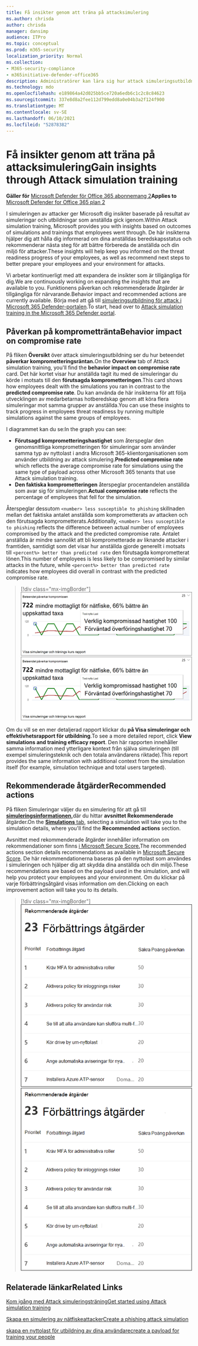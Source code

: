 ```yaml
---
title: Få insikter genom att träna på attacksimulering
ms.author: chrisda
author: chrisda
manager: dansimp
audience: ITPro
ms.topic: conceptual
ms.prod: m365-security
localization_priority: Normal
ms.collection:
- M365-security-compliance
- m365initiative-defender-office365
description: Administratörer kan lära sig hur attack simuleringsutbildning i Microsoft 365 Defender-portalen påverkar anställda och kan få insikter från simulering och utbildningsresultat.
ms.technology: mdo
ms.openlocfilehash: e189864a42d025bb5ce720a6edb6c1c2c8c84623
ms.sourcegitcommit: 337e8d8a2fee112d799edd8a0e04b3a2f124f900
ms.translationtype: MT
ms.contentlocale: sv-SE
ms.lasthandoff: 06/10/2021
ms.locfileid: "52878382"
---
```

# <a name="gain-insights-through-attack-simulation-training"></a><span data-ttu-id="315a7-103">Få insikter genom att träna på attacksimulering</span><span class="sxs-lookup"><span data-stu-id="315a7-103">Gain insights through Attack simulation training</span></span>

<span data-ttu-id="315a7-104">**Gäller för** [Microsoft Defender för Office 365 abonnemang 2](defender-for-office-365.md)</span><span class="sxs-lookup"><span data-stu-id="315a7-104">**Applies to** [Microsoft Defender for Office 365 plan 2](defender-for-office-365.md)</span></span>

<span data-ttu-id="315a7-105">I simuleringen av attacker ger Microsoft dig insikter baserade på resultat av simuleringar och utbildningar som anställda gick igenom.</span><span class="sxs-lookup"><span data-stu-id="315a7-105">Within Attack simulation training, Microsoft provides you with insights based on outcomes of simulations and trainings that employees went through.</span></span> <span data-ttu-id="315a7-106">De här insikterna hjälper dig att hålla dig informerad om dina anställdas beredskapsstatus och rekommenderar nästa steg för att bättre förbereda de anställda och din miljö för attacker.</span><span class="sxs-lookup"><span data-stu-id="315a7-106">These insights will help keep you informed on the threat readiness progress of your employees, as well as recommend next steps to better prepare your employees and your environment for attacks.</span></span>

<span data-ttu-id="315a7-107">Vi arbetar kontinuerligt med att expandera de insikter som är tillgängliga för dig.</span><span class="sxs-lookup"><span data-stu-id="315a7-107">We are continuously working on expanding the insights that are available to you.</span></span> <span data-ttu-id="315a7-108">Funktionens påverkan och rekommenderade åtgärder är tillgängliga för närvarande.</span><span class="sxs-lookup"><span data-stu-id="315a7-108">Behavior impact and recommended actions are currently available.</span></span> <span data-ttu-id="315a7-109">Börja med att gå till [simuleringsutbildning för attack i Microsoft 365 Defender-portalen](https://security.microsoft.com/attacksimulator?viewid=overview).</span><span class="sxs-lookup"><span data-stu-id="315a7-109">To start, head over to [Attack simulation training in the Microsoft 365 Defender portal](https://security.microsoft.com/attacksimulator?viewid=overview).</span></span>

## <a name="behavior-impact-on-compromise-rate"></a><span data-ttu-id="315a7-110">Påverkan på kompromettränta</span><span class="sxs-lookup"><span data-stu-id="315a7-110">Behavior impact on compromise rate</span></span>

<span data-ttu-id="315a7-111">På fliken **Översikt** över attack simuleringsutbildning ser du hur beteendet **påverkar komprometteringsräntan.**</span><span class="sxs-lookup"><span data-stu-id="315a7-111">On the **Overview** tab of Attack simulation training, you'll find the **behavior impact on compromise rate** card.</span></span> <span data-ttu-id="315a7-112">Det här kortet visar hur anställda tagit itu med de simuleringar du körde i motsats till den **förutsagda komprometteringen**.</span><span class="sxs-lookup"><span data-stu-id="315a7-112">This card shows how employees dealt with the simulations you ran in contrast to the **predicted compromise rate**.</span></span> <span data-ttu-id="315a7-113">Du kan använda de här insikterna för att följa utvecklingen av medarbetarnas hotberedskap genom att köra flera simuleringar mot samma grupper av anställda.</span><span class="sxs-lookup"><span data-stu-id="315a7-113">You can use these insights to track progress in employees threat readiness by running multiple simulations against the same groups of employees.</span></span>

<span data-ttu-id="315a7-114">I diagrammet kan du se:</span><span class="sxs-lookup"><span data-stu-id="315a7-114">In the graph you can see:</span></span>

- <span data-ttu-id="315a7-115">**Förutsagd komprometteringshastighet** som återspeglar den genomsnittliga komprometteringen för simuleringar som använder samma typ av nyttolast i andra Microsoft 365-klientorganisationen som använder utbildning av attack simulering.</span><span class="sxs-lookup"><span data-stu-id="315a7-115">**Predicted compromise rate** which reflects the average compromise rate for simulations using the same type of payload across other Microsoft 365 tenants that use Attack simulation training.</span></span>
- <span data-ttu-id="315a7-116">**Den faktiska komprometteringen** återspeglar procentandelen anställda som avar sig för simuleringen.</span><span class="sxs-lookup"><span data-stu-id="315a7-116">**Actual compromise rate** reflects the percentage of employees that fell for the simulation.</span></span>

<span data-ttu-id="315a7-117">Återspeglar dessutom `<number> less susceptible to phishing` skillnaden mellan det faktiska antalet anställda som komprometterats av attacken och den förutsagda komprometterats.</span><span class="sxs-lookup"><span data-stu-id="315a7-117">Additionally, `<number> less susceptible to phishing` reflects the difference between actual number of employees compromised by the attack and the predicted compromise rate.</span></span> <span data-ttu-id="315a7-118">Antalet anställda är mindre sannolikt att bli komprometterade av liknande attacker i framtiden, samtidigt som det visar hur anställda gjorde generellt i motsats till `<percent%> better than predicted rate` den förutsagda komprometterat lönen.</span><span class="sxs-lookup"><span data-stu-id="315a7-118">This number of employees is less likely to be compromised by similar attacks in the future, while `<percent%> better than predicted rate` indicates how employees did overall in contrast with the predicted compromise rate.</span></span>

> [!div class="mx-imgBorder"]
> <span data-ttu-id="315a7-119">![Kort som påverkar beteendet på översikt över attack simuleringsutbildning](../../media/attack-sim-preview-behavior-impact-card.png)</span><span class="sxs-lookup"><span data-stu-id="315a7-119">![Behavior impact card on Attack simulation training overview](../../media/attack-sim-preview-behavior-impact-card.png)</span></span>

<span data-ttu-id="315a7-120">Om du vill se en mer detaljerad rapport klickar du **på Visa simuleringar och effektivhetsrapport för utbildning**.</span><span class="sxs-lookup"><span data-stu-id="315a7-120">To see a more detailed report, click **View simulations and training efficacy report**.</span></span> <span data-ttu-id="315a7-121">Den här rapporten innehåller samma information med ytterligare kontext från själva simuleringen (till exempel simuleringsteknik och den totala användarens riktade).</span><span class="sxs-lookup"><span data-stu-id="315a7-121">This report provides the same information with additional context from the simulation itself (for example, simulation technique and total users targeted).</span></span>

## <a name="recommended-actions"></a><span data-ttu-id="315a7-122">Rekommenderade åtgärder</span><span class="sxs-lookup"><span data-stu-id="315a7-122">Recommended actions</span></span>

<span data-ttu-id="315a7-123">På fliken Simuleringar väljer du en simulering för att gå till [ **simuleringsinformationen,**](https://security.microsoft.com/attacksimulator?viewid=simulations)där du hittar **avsnittet Rekommenderade** åtgärder.</span><span class="sxs-lookup"><span data-stu-id="315a7-123">On the [**Simulations** tab](https://security.microsoft.com/attacksimulator?viewid=simulations), selecting a simulation will take you to the simulation details, where you'll find the **Recommended actions** section.</span></span>

<span data-ttu-id="315a7-124">Avsnittet med rekommenderade åtgärder innehåller information om rekommendationer som finns [i Microsoft Secure Score.](../defender/microsoft-secure-score.md)</span><span class="sxs-lookup"><span data-stu-id="315a7-124">The recommended actions section details recommendations as available in [Microsoft Secure Score](../defender/microsoft-secure-score.md).</span></span> <span data-ttu-id="315a7-125">De här rekommendationerna baseras på den nyttolast som användes i simuleringen och hjälper dig att skydda dina anställda och din miljö.</span><span class="sxs-lookup"><span data-stu-id="315a7-125">These recommendations are based on the payload used in the simulation, and will help you protect your employees and your environment.</span></span> <span data-ttu-id="315a7-126">Om du klickar på varje förbättringsåtgärd visas information om den.</span><span class="sxs-lookup"><span data-stu-id="315a7-126">Clicking on each improvement action will take you to its details.</span></span>

> [!div class="mx-imgBorder"]
> <span data-ttu-id="315a7-127">![Avsnittet Rekommendationsåtgärder på simulering av attack](../../media/attack-sim-preview-recommended-actions.png)</span><span class="sxs-lookup"><span data-stu-id="315a7-127">![Recommendation actions section on Attack simulation training](../../media/attack-sim-preview-recommended-actions.png)</span></span>

## <a name="related-links"></a><span data-ttu-id="315a7-128">Relaterade länkar</span><span class="sxs-lookup"><span data-stu-id="315a7-128">Related Links</span></span>

[<span data-ttu-id="315a7-129">Kom igång med Attack simuleringsträning</span><span class="sxs-lookup"><span data-stu-id="315a7-129">Get started using Attack simulation training</span></span>](attack-simulation-training-get-started.md)

[<span data-ttu-id="315a7-130">Skapa en simulering av nätfiskeattacker</span><span class="sxs-lookup"><span data-stu-id="315a7-130">Create a phishing attack simulation</span></span>](attack-simulation-training.md)

[<span data-ttu-id="315a7-131">skapa en nyttolast för utbildning av dina användare</span><span class="sxs-lookup"><span data-stu-id="315a7-131">create a payload for training your people</span></span>](attack-simulation-training-payloads.md)
